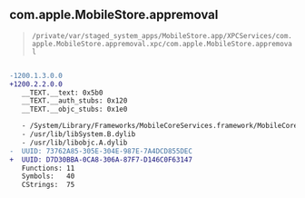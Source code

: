 ## com.apple.MobileStore.appremoval

> `/private/var/staged_system_apps/MobileStore.app/XPCServices/com.apple.MobileStore.appremoval.xpc/com.apple.MobileStore.appremoval`

```diff

-1200.1.3.0.0
+1200.2.2.0.0
   __TEXT.__text: 0x5b0
   __TEXT.__auth_stubs: 0x120
   __TEXT.__objc_stubs: 0x1e0

   - /System/Library/Frameworks/MobileCoreServices.framework/MobileCoreServices
   - /usr/lib/libSystem.B.dylib
   - /usr/lib/libobjc.A.dylib
-  UUID: 73762A85-305E-304E-987E-7A4DCD855DEC
+  UUID: D7D30BBA-0CA8-306A-87F7-D146C0F63147
   Functions: 11
   Symbols:   40
   CStrings:  75

```
